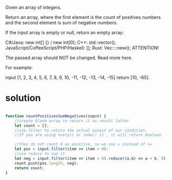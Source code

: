 Given an array of integers.

Return an array, where the first element is the count of positives numbers and the second element is sum of negative numbers.

If the input array is empty or null, return an empty array:

C#/Java: new int[] {} / new int[0];
C++: std::vector<int>();
JavaScript/CoffeeScript/PHP/Haskell: [];
Rust: Vec::<i32>::new();
ATTENTION!

The passed array should NOT be changed. Read more here.

For example:

input [1, 2, 3, 4, 5, 6, 7, 8, 9, 10, -11, -12, -13, -14, -15]
return [10, -65].

# solution

```js

function countPositivesSumNegatives(input) {
    //create blank array to return it as result latter
    let count = [];
    //use filter to return the actual output of our condition. 
    //If you are using every() or some() it , it will return boolean

    //they do not count 0 as positive, so we use > instead of >=
    let pos = input.filter(item => item > 0);
    //use reduce to sum it
    let neg = input.filter(item => item < 0).reduce((a,b) => a + b, 0);
    count.push(pos.length, neg);
    return count;
}

```